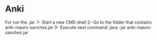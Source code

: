 # Anki

For run the .jar:
	1- Start a new CMD shell
	2- Go to the folder that contains anki-mauro-sanchez.jar
	3- Execute next command: java -jar anki-mauro-sanchez.jar